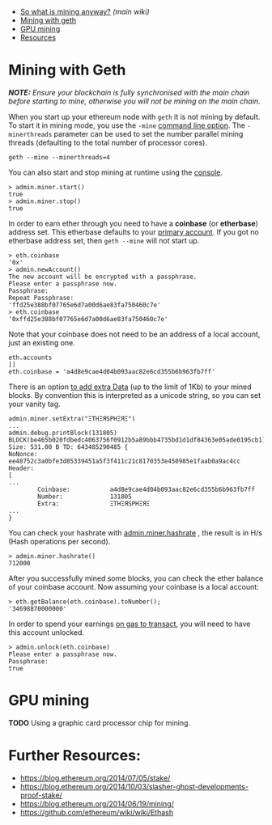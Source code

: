 * [So what is mining anyway?](https://github.com/ethereum/wiki/wiki/Mining#so-what-is-mining-anyway) _(main wiki)_
* [Mining with geth](#miningwithgeth)
* [GPU mining](#gpumining)
* [Resources](#resources)

# Mining with Geth

_**NOTE:** Ensure your blockchain is fully synchronised with the main chain before starting to mine, otherwise you will not be mining on the main chain._

When you start up your ethereum node with `geth` it is not mining by default. To start it in mining mode, you use the `-mine` [command line option](https://github.com/ethereum/go-ethereum/wiki/Command-Line-Options). The `-minerthreads` parameter can be used to set the number parallel mining threads (defaulting to the total number of processor cores). 

`geth --mine --minerthreads=4`

You can also start and stop mining at runtime using the [console](https://github.com/ethereum/go-ethereum/wiki/JavaScript-Console#adminminerstart). 

```
> admin.miner.start()
true
> admin.miner.stop()
true
```

In order to earn ether through you need to have a **coinbase** (or **etherbase**) address set. This etherbase defaults to your [primary account](https://github.com/ethereum/go-ethereum/wiki/Managing-your-accounts). If you got no etherbase address set, then `geth --mine` will not start up.

```
> eth.coinbase
'0x'
> admin.newAccount()
The new account will be encrypted with a passphrase.
Please enter a passphrase now.
Passphrase:
Repeat Passphrase:
'ffd25e388bf07765e6d7a00d6ae83fa750460c7e'
> eth.coinbase
'0xffd25e388bf07765e6d7a00d6ae83fa750460c7e'
```

Note that your coinbase does not need to be an address of a local account, just an existing one. 

```
eth.accounts
[]
eth.coinbase = 'a4d8e9cae4d04b093aac82e6cd355b6b963fb7ff'
```

There is an option [to add extra Data](https://github.com/ethereum/go-ethereum/wiki/JavaScript-Console#adminminersetextra) (up to the limit of 1Kb) to your mined blocks. By convention this is interpreted as a unicode string, so you can set your vanity tag.

```
admin.miner.setExtra("ΞTHΞЯSPHΞЯΞ")
...
admin.debug.printBlock(131805)
BLOCK(be465b020fdbedc4063756f0912b5a89bbb4735bd1d1df84363e05ade0195cb1): Size: 531.00 B TD: 643485290485 {
NoNonce: ee48752c3a0bfe3d85339451a5f3f411c21c8170353e450985e1faab0a9ac4cc
Header:
[
...
        Coinbase:           a4d8e9cae4d04b093aac82e6cd355b6b963fb7ff
        Number:             131805
        Extra:              ΞTHΞЯSPHΞЯΞ
...
}
```

You can check your hashrate with [admin.miner.hashrate](https://github.com/ethereum/go-ethereum/wiki/JavaScript-Console#adminminerhashrate) , the result is in H/s (Hash operations per second). 

```
> admin.miner.hashrate()
712000
```

After you successfully mined some blocks, you can check the ether balance of your coinbase account. Now assuming your coinbase is a local account:

```
> eth.getBalance(eth.coinbase).toNumber();
'34698870000000' 
```

In order to spend your earnings [on gas to transact](https://github.com/ethereum/go-ethereum/wiki/Contracts-and-Transactions), you will need to have this account unlocked. 

```
> admin.unlock(eth.coinbase)
Please enter a passphrase now.
Passphrase:
true
```

# GPU mining

**TODO**
Using a graphic card processor chip for mining.

# Further Resources:

* https://blog.ethereum.org/2014/07/05/stake/
* https://blog.ethereum.org/2014/10/03/slasher-ghost-developments-proof-stake/
* https://blog.ethereum.org/2014/06/19/mining/
* https://github.com/ethereum/wiki/wiki/Ethash
